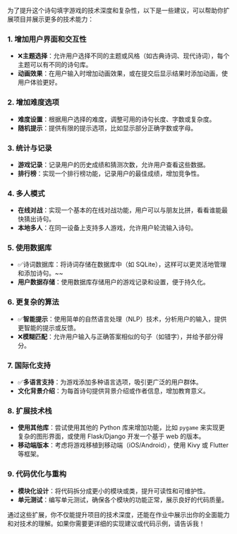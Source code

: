 为了提升这个诗句填字游戏的技术深度和复杂性，以下是一些建议，可以帮助你扩展项目并展示更多的技术能力：

### 1. 增加用户界面和交互性

- ❌**主题选择**：允许用户选择不同的主题或风格（如古典诗词、现代诗词），每个主题可以有不同的诗句库。
- **动画效果**：在用户输入时增加动画效果，或在提交后显示结果时添加动画，使用户体验更好。

### 2. 增加难度选项

- **难度设置**：根据用户选择的难度，调整可用的诗句长度、字数或复杂度。
- **随机提示**：提供有限的提示选项，比如显示部分正确字数或字母。

### 3. 统计与记录

- **游戏记录**：记录用户的历史成绩和猜测次数，允许用户查看这些数据。
- **排行榜**：实现一个排行榜功能，记录用户的最佳成绩，增加竞争性。

### 4. 多人模式

- **在线对战**：实现一个基本的在线对战功能，用户可以与朋友比拼，看看谁能最快猜出诗句。
- **本地多人**：在同一设备上支持多人游戏，允许用户轮流输入诗句。

### 5. 使用数据库

- ✅诗词数据库：将诗词存储在数据库中（如 SQLite），这样可以更灵活地管理和添加诗句。~~
- **用户数据存储**：使用数据库存储用户的游戏记录和设置，便于持久化。

### 6. 更复杂的算法

- ✅**智能提示**：使用简单的自然语言处理（NLP）技术，分析用户的输入，提供更智能的提示或反馈。
- ❌**模糊匹配**：允许用户输入与正确答案相似的句子（如错字），并给予部分得分。

### 7. 国际化支持

- ✅**多语言支持**：为游戏添加多种语言选项，吸引更广泛的用户群体。
- **文化背景介绍**：为每首诗句提供背景介绍或作者信息，增加教育意义。

### 8. 扩展技术栈

- **使用其他库**：尝试使用其他的 Python 库来增加功能，比如 `pygame` 来实现更复杂的图形界面，或使用 Flask/Django 开发一个基于 web 的版本。
- **移动端版本**：考虑将游戏移植到移动端（iOS/Android），使用 Kivy 或 Flutter 等框架。

### 9. 代码优化与重构

- **模块化设计**：将代码拆分成更小的模块或类，提升可读性和可维护性。
- **单元测试**：编写单元测试，确保各个模块的功能正常，展示良好的代码质量。

通过这些扩展，你不仅能提升项目的技术深度，还能在作业中展示出你的全面能力和对技术的理解。如果你需要更详细的实现建议或代码示例，请告诉我！